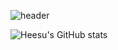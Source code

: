 <!--타이틀-->
![header](https://capsule-render.vercel.app/api?type=venom&color=gradient&height=300&section=header&text=heesu%20Jang&fontSize=90)

<!--내용부분-->
![Heesu's GitHub stats](https://github-readme-stats.vercel.app/api?username=heesu&show_icons=true&bg_color=eeeeee&title_color=000000&icon_color=f1c232)
